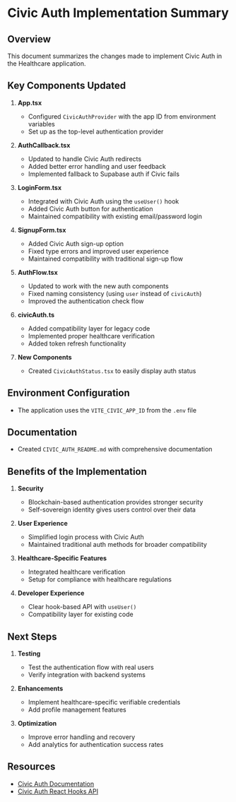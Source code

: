 # Civic Auth Implementation Summary

## Overview
This document summarizes the changes made to implement Civic Auth in the Healthcare application.

## Key Components Updated

1. **App.tsx**
   - Configured `CivicAuthProvider` with the app ID from environment variables
   - Set up as the top-level authentication provider

2. **AuthCallback.tsx**
   - Updated to handle Civic Auth redirects
   - Added better error handling and user feedback
   - Implemented fallback to Supabase auth if Civic fails

3. **LoginForm.tsx**
   - Integrated with Civic Auth using the `useUser()` hook
   - Added Civic Auth button for authentication
   - Maintained compatibility with existing email/password login

4. **SignupForm.tsx**
   - Added Civic Auth sign-up option
   - Fixed type errors and improved user experience
   - Maintained compatibility with traditional sign-up flow

5. **AuthFlow.tsx**
   - Updated to work with the new auth components
   - Fixed naming consistency (using `user` instead of `civicAuth`)
   - Improved the authentication check flow

6. **civicAuth.ts**
   - Added compatibility layer for legacy code
   - Implemented proper healthcare verification
   - Added token refresh functionality

7. **New Components**
   - Created `CivicAuthStatus.tsx` to easily display auth status

## Environment Configuration
- The application uses the `VITE_CIVIC_APP_ID` from the `.env` file

## Documentation
- Created `CIVIC_AUTH_README.md` with comprehensive documentation

## Benefits of the Implementation

1. **Security**
   - Blockchain-based authentication provides stronger security
   - Self-sovereign identity gives users control over their data

2. **User Experience**
   - Simplified login process with Civic Auth
   - Maintained traditional auth methods for broader compatibility

3. **Healthcare-Specific Features**
   - Integrated healthcare verification
   - Setup for compliance with healthcare regulations

4. **Developer Experience**
   - Clear hook-based API with `useUser()`
   - Compatibility layer for existing code

## Next Steps

1. **Testing**
   - Test the authentication flow with real users
   - Verify integration with backend systems

2. **Enhancements**
   - Implement healthcare-specific verifiable credentials
   - Add profile management features

3. **Optimization**
   - Improve error handling and recovery
   - Add analytics for authentication success rates

## Resources
- [Civic Auth Documentation](https://docs.civic.com/)
- [Civic Auth React Hooks API](https://www.npmjs.com/package/@civic/auth)
